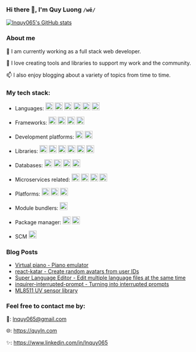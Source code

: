 ### Hi there 👋, I'm Quy Luong `/wē/`

[![lnquy065's GitHub stats](https://github-readme-stats.vercel.app/api?username=lnquy065&show_icons=true)](https://github.com/anuraghazra/github-readme-stats)

### About me

🔭 I am currently working as a full stack web developer.

🌱 I love creating tools and libraries to support my work and the community.

📫 I also enjoy blogging about a variety of topics from time to time.


### My tech stack:

- Languages: 
<a href="https://www.java.com/" title="Java"><img src="https://github.com/get-icon/geticon/raw/master/icons/java.svg" alt="Java" width="21px" height="21px"></a>
<a href="https://developer.mozilla.org/en-US/docs/Web/JavaScript" title="JavaScript"><img src="https://github.com/get-icon/geticon/raw/master/icons/javascript.svg" alt="JavaScript" width="21px" height="21px"></a>
<a href="https://docs.soliditylang.org/" title="Solidity"><img src="https://docs.soliditylang.org/en/v0.8.13/_static/logo.svg" alt="Solidity" width="21px" height="21px"></a>
<a href="https://www.autoitscript.com/" title="AutoIt"><img src="https://github.com/get-icon/geticon/raw/master/icons/autoit.svg" alt="AutoIt" width="21px" height="21px"></a>
<a href="https://www.w3.org/TR/html5/" title="HTML5"><img src="https://github.com/get-icon/geticon/raw/master/icons/html-5.svg" alt="HTML5" width="21px" height="21px"></a>
<a href="https://www.w3.org/TR/CSS/" title="CSS3"><img src="https://github.com/get-icon/geticon/raw/master/icons/css-3.svg" alt="CSS3" width="21px" height="21px"></a>

- Frameworks:
<a href="https://spring.io/" title="Spring"><img src="https://github.com/get-icon/geticon/raw/master/icons/spring.svg" alt="Spring" width="21px" height="21px"></a>
<a href="https://reactjs.org/" title="React"><img src="https://github.com/get-icon/geticon/raw/master/icons/react.svg" alt="React" width="21px" height="21px"></a>
<a href="https://nextjs.org/" title="Next.js"><img src="https://github.com/get-icon/geticon/raw/master/icons/nextjs-icon.svg" alt="Next.js" width="21px" height="21px"></a>
<a href="https://angular.io/" title="Angular"><img src="https://github.com/get-icon/geticon/raw/master/icons/angular-icon.svg" alt="Angular" width="21px" height="21px"></a>

- Development platforms:
<a href="https://nodejs.org/" title="Node.js"><img src="https://github.com/get-icon/geticon/raw/master/icons/nodejs-icon.svg" alt="Node.js" width="21px" height="21px"></a>
<a href="https://jhipster.github.io/" title="Jhipster"><img src="https://github.com/get-icon/geticon/raw/master/icons/jhipster.svg" alt="Jhipster" width="21px" height="21px"></a>

- Libraries:
<a href="https://jquery.com/" title="jQuery"><img src="https://github.com/get-icon/geticon/raw/master/icons/jquery-icon.svg" alt="jQuery" width="21px" height="21px"></a>
<a href="https://redux.js.org/" title="Redux"><img src="https://github.com/get-icon/geticon/raw/master/icons/redux.svg" alt="Redux" width="21px" height="21px"></a>
<a href="https://tailwindcss.com/" title="Tailwind CSS"><img src="https://github.com/get-icon/geticon/raw/master/icons/tailwindcss-icon.svg" alt="Tailwind CSS" width="21px" height="21px"></a>
<a href="https://getbootstrap.com/" title="Bootstrap"><img src="https://github.com/get-icon/geticon/raw/master/icons/bootstrap.svg" alt="Bootstrap" width="21px" height="21px"></a>
<a href="https://sass-lang.com/" title="Sass"><img src="https://github.com/get-icon/geticon/raw/master/icons/sass.svg" alt="Sass" width="21px" height="21px"></a>
<a href="https://ant.design/" title="Ant Design"><img src="https://github.com/get-icon/geticon/raw/master/icons/ant-design.svg" alt="Ant Design" width="21px" height="21px"></a>

- Databases:
<a href="https://www.postgresql.org/" title="PostgreSQL"><img src="https://github.com/get-icon/geticon/raw/master/icons/postgresql.svg" alt="PostgreSQL" width="21px" height="21px"></a>
<a href="https://www.elastic.co/products/elasticsearch" title="Elasticsearch"><img src="https://github.com/get-icon/geticon/raw/master/icons/elasticsearch.svg" alt="Elasticsearch" width="21px" height="21px"></a>
<a href="https://www.mongodb.org/" title="MongoDB"><img src="https://github.com/get-icon/geticon/raw/master/icons/mongodb-icon.svg" alt="MongoDB" width="21px" height="21px"></a>
<a href="https://redis.io/" title="Redis"><img src="https://github.com/get-icon/geticon/raw/master/icons/redis.svg" alt="Redis" width="21px" height="21px"></a>

- Microservices related:
<a href="https://kafka.apache.org/" title="Kafka"><img src="https://github.com/get-icon/geticon/raw/master/icons/kafka-icon.svg" alt="Kafka" width="21px" height="21px"></a>
<a href="https://www.elastic.co/products/kibana" title="Kibana"><img src="https://github.com/get-icon/geticon/raw/master/icons/kibana.svg" alt="Kibana" width="21px" height="21px"></a>
<a href="https://www.docker.com/" title="docker"><img src="https://github.com/get-icon/geticon/raw/master/icons/docker-icon.svg" alt="docker" width="21px" height="21px"></a>
<a href="https://swagger.io/" title="Swagger"><img src="https://github.com/get-icon/geticon/raw/master/icons/swagger.svg" alt="Swagger" width="21px" height="21px"></a>

- Platforms:
<a href="https://www.firebase.com/" title="Firebase"><img src="https://github.com/get-icon/geticon/raw/master/icons/firebase.svg" alt="Firebase" width="21px" height="21px"></a>
<a href="https://vercel.com/" title="Vercel"><img src="https://github.com/get-icon/geticon/raw/master/icons/vercel.svg" alt="Vercel" width="21px" height="21px"></a>
<a href="https://www.heroku.com/" title="Heroku"><img src="https://github.com/get-icon/geticon/raw/master/icons/heroku-icon.svg" alt="Heroku" width="21px" height="21px"></a>

- Module bundlers:
<a href="https://webpack.js.org/" title="Webpack"><img src="https://webpack.js.org/site-logo.1fcab817090e78435061.svg" alt="Webpack" width="21px" height="21px"></a>

- Package manager:
<a href="https://www.npmjs.com/" title="npm"><img src="https://github.com/get-icon/geticon/raw/master/icons/npm.svg" alt="npm" width="21px" height="21px"></a>
<a href="https://yarnpkg.com/" title="Yarn"><img src="https://github.com/get-icon/geticon/raw/master/icons/yarn.svg" alt="Yarn" width="21px" height="21px"></a>

- SCM
<a href="https://git-scm.com/" title="Git"><img src="https://github.com/get-icon/geticon/raw/master/icons/git-icon.svg" alt="Git" width="21px" height="21px"></a>

### Blog Posts
<!--START_SECTION:feed-->
- [Virtual piano - Piano emulator](https:&#x2F;&#x2F;quyln.com&#x2F;article&#x2F;virtual-piano---piano-emulator-27x8t)
- [react-katar - Create random avatars from user IDs](https:&#x2F;&#x2F;quyln.com&#x2F;article&#x2F;react-katar---create-random-avatars-from-user-ids-lh729s)
- [Super Language Editor - Edit multiple language files at the same time](https:&#x2F;&#x2F;quyln.com&#x2F;article&#x2F;super-language-editor---edit-multiple-language-files-at-the-same-time-6j8w5s)
- [inquirer-interrupted-prompt - Turning into interrupted prompts](https:&#x2F;&#x2F;quyln.com&#x2F;article&#x2F;inquirer-interrupted-prompt---turning-any-existing-and-its-plugin-prompts-into-interrupted-prompts-n77u78)
- [ML8511 UV sensor library](https:&#x2F;&#x2F;quyln.com&#x2F;article&#x2F;ml8511-uv-sensor-library-k7240v)
<!--END_SECTION:feed-->

### Feel free to contact me by:

📧: lnquy065@gmail.com

🌐: https://quyln.com

✨: https://www.linkedin.com/in/lnquy065
